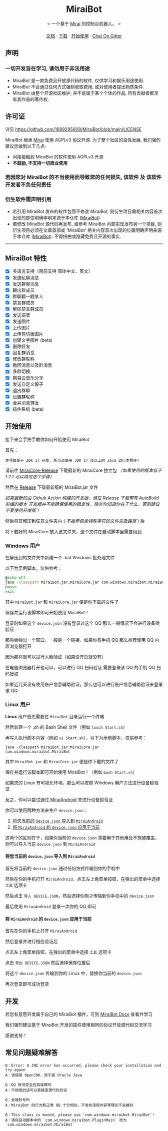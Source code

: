 <h1 align="center">MiraiBot</h1>
<p align="center">
  ⭐ 一个基于 <a href="//github.com/mamoe/mirai">Mirai</a> 的控制台机器人。 ⭐
</p>

<div align="center">
  <a href="//github.com/1689295608/MiraiBot/tree/main/docs/">文档</a> · 
  <a href="//github.com/1689295608/MiraiBot/releases/latest">下载</a> · 
  <a href="//github.com/1689295608/MiraiBot#开始使用">开始使用</a> · 
  <a href="//gitter.im/1689295608/miraibot">Chat On Gitter</a>
</div>

## 声明

<h3>一切开发旨在学习, 请勿用于非法用途</h3>

- MiraiBot 是一款免费且开放源代码的软件, 仅供学习和娱乐用途使用.
- MiraiBot 不会通过任何方式强制收取费用, 或对使用者提出物质条件.
- MiraiBot 由整个开源社区维护, 并不是属于某个个体的作品, 所有贡献者都享有其作品的著作权.

## 许可证

详见 https://github.com/1689295608/MiraiBot/blob/main/LICENSE

MiraiBot 继承 [Mirai](https://github.com/mamoe/mirai) 使用 AGPLv3 协议开源. 为了整个社区的良性发展, 我们强烈建议您做到以下几点:

- 间接接触到 MiraiBot 的软件使用 AGPLv3 开源
- **不鼓励, 不支持一切商业使用**

<h3>若因您对 MiraiBot 的不当使用而导致您的任何损失, 该软件 及 该软件开发者不负任何责任</h3>

### 衍生软件需声明引用

- 若引用 MiraiBot 发布的软件包而不修改 MiraiBot, 则衍生项目需相关内容首次出现的部位明确申明来源于本仓库 ([MiraiBot](https://github.com/1689295608/MiraiBot)).
- 若修改 MiraiBot 源代码再发布, 或参考 MiraiBot 内部实现发布另一个项目, 则衍生项目必须在文章首部或 'MiraiBot' 相关内容首次出现的位置明确声明来源于本仓库 ([MiraiBot](https://github.com/1689295608/MiraiBot)). 不得扭曲或隐藏免费且开源的事实.

---

## MiraiBot 特性
- [x] 多语言支持（目前支持 简体中文、英文）
- [x] 发送私聊消息
- [x] 发送群聊消息
- [x] 踢出群成员
- [x] 群聊戳一戳某人
- [x] 禁言群成员
- [x] 解除禁言群成员
- [x] 发送语音
- [x] 发送图片
- [x] 上传图片
- [x] 上传剪切板图片
- [x] 创建文字图片 (beta)
- [x] 删除好友
- [x] 回复群消息
- [x] 修改群昵称
- [x] 撤回消息以及群消息
- [x] 多群切换
- [x] 网易云音乐分享
- [x] 发送自定义骰子
- [x] 退出群聊
- [x] 设置群昵称
- [x] 合并消息转发
- [x] 插件系统 (beta)

## 开始使用
接下来会手把手教你如何开始使用 MiraiBot

首先：
```
本项目基于 JDK 17 开发, 所以请使用 JDK 17 及以上的 Java 运行本程序!
```

请前往 [MiraiCore-Release](https://github.com/1689295608/MiraiCore/releases/tag/v1.0-origin) 下载最新的 MiraiCore 独立包 *（如果使用的版本低于 1.2.1 可以跳过这个步骤）*

然后在 [Release](https://github.com/1689295608/MiraiBot/releases/latest) 下载最新版的 MiraiBot.jar 文件

*如需最新的由 Github Action 构建的开发版，请在 [Release](https://github.com/1689295608/MiraiBot/releases) 下载带有 AutoBuild 前缀的版本*
*开发版并不能确保使用的稳定性，除非你知道你在干什么，否则建议不要使用开发版！*

然后将其解压到任意文件夹内 ( *不推荐包含特殊字符的文件夹及路径* ) 后

将下载好的 MiraiCore 放入该文件夹，这个文件在启动脚本里需要用到

### Windows 用户

在解压到的文件夹中新建一个 .bat Windows 批处理文件

以下为示例脚本，仅供参考：
```bat
@echo off
java -classpath MiraiBot.jar;MiraiCore.jar com.windowx.miraibot.MiraiBot
pause
exit
```

其中 `MiraiBot.jar` 和 `MiraiCore.jar` 便是你下载的文件了

保存并运行该脚本即可开始使用 MiraiBot！

登录时如果这个 `device.json` 没有登录过这个 QQ 那么一般情况下会进行设备锁验证

那将会弹出一个窗口，一般是一个链接，如果你有手机 QQ 那么推荐使用 QQ 内置浏览器打开

因为那样就可以进行人脸验证（如果没开启就没有）

在电脑浏览器打开也可以，可以进行 QQ 扫码验证 需要登录该 QQ 的手机 QQ 扫码授权

如果近几天没有使用账户信息辅助验证，那么也可以进行账户信息辅助验证来登录该 QQ

### Linux 用户
**Linux** 用户首先需要在 `MiraiBot` 目录运行一个终端

然后新建一个 .sh 的 Bash Shell 文件（例如 `touch Start.sh`）

再写入执行脚本内容（例如 `vi Start.sh`），以下为示例脚本，仅供参考：
```shell
java -classpath MiraiBot.jar:MiraiCore.jar com.windowx.miraibot.MiraiBot
```

其中 `MiraiBot.jar` 和 `MiraiCore.jar` 便是你下载的文件了

保存并运行该脚本即可开始使用 MiraiBot！（例如 `bash Start.sh`）

如果您的 Linux 有可视化环境，那么可以按照 Windows 用户方法进行设备锁验证

反之，你可以尝试通过 [MiraiAndroid](https://github.com/mzdluo123/MiraiAndroid) 来进行设备锁验证

你可以使用两种方法来生产 `device.json`：
1. [将您当前的 `device.json` 导入到 `MiraiAndroid`](#将您当前的-devicejson-导入到-miraiandroid)
2. [将 `MiraiAndroid` 的 `device.json` 应用于当前](#将-miraiandroid-的-devicejson-应用于当前)

这两个的区别在于，如果你当前的 `device.json` 需要用于其他用处不想被覆盖，则可以导入当前 `device.json` 到 `MiraiAndroid`

#### 将您当前的 `device.json` 导入到 `MiraiAndroid`

首先将当前的 `device.json` 通过任何方式传输到你的手机中

然后在你的手机打开 `MiraiAndroid`，点击左上角菜单按钮，在弹出的菜单中选择 `工具` 选项卡

然后点击 `导入 DEVICE.JSON`，然后选择你刚才传输到你手机中的 `device.json`

最后使用 `MiraiAndroid` 登录一次你的 QQ 即可

#### 将 `MiraiAndroid` 的 `device.json` 应用于当前

首先在你的手机上打开 `MiraiAndroid`

然后登录并进行相应验证后

点击左上角菜单按钮，在弹出的菜单中选择 `工具` 选项卡

点击 `导出 DEVICE.JSON` 然后选择保存位置后

将这个 `device.json` 传输到你的 Linux 中，替换你当前的 `device.json`

再次登录即可成功登录

## 开发
若您有意愿开发属于自己的 MiraiBot 插件，可到 [MiraiBot Docs](/docs/README.md) 查看并学习

我们强烈建议基于 MiraiBot 开发的插件使用相同的协议开放源代码交流学习

感谢支持！

## 常见问题疑难解答

    Q：Error: A JNI error has occurred, please check your installation and try again
    A：请使用 OpenJDK，而不是 Oracle Java

    Q：QQ 账号安全性有保障吗
    A：不相信的话可以直接查源代码的说

    Q：会被封号吗
    A：MiraiBot 的行为和正常 QQ 十分相似，不发布违规内容等理论不会被封

    Q：This class is moved, please use 'com.windowx.miraibot.MiraiBot'!
    A：请将启动脚本中的 `com.windowx.miraibot.PluginMain` 改为 `com.windowx.miraibot.MiraiBot`
